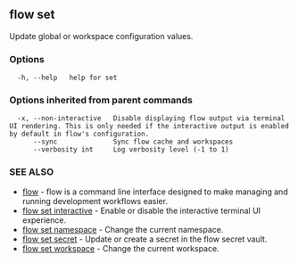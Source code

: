 ## flow set

Update global or workspace configuration values.

### Options

```
  -h, --help   help for set
```

### Options inherited from parent commands

```
  -x, --non-interactive   Disable displaying flow output via terminal UI rendering. This is only needed if the interactive output is enabled by default in flow's configuration.
      --sync              Sync flow cache and workspaces
      --verbosity int     Log verbosity level (-1 to 1)
```

### SEE ALSO

* [flow](flow.md)	 - flow is a command line interface designed to make managing and running development workflows easier.
* [flow set interactive](flow_set_interactive.md)	 - Enable or disable the interactive terminal UI experience.
* [flow set namespace](flow_set_namespace.md)	 - Change the current namespace.
* [flow set secret](flow_set_secret.md)	 - Update or create a secret in the flow secret vault.
* [flow set workspace](flow_set_workspace.md)	 - Change the current workspace.

